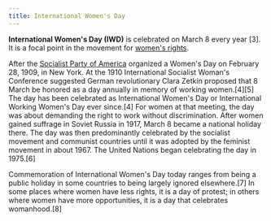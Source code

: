 ```yaml
---
title: International Women's Day
---
```


**International Women's Day (IWD)** is celebrated on March 8 every year [3]. It is a focal point in the movement for [women's rights](https://en.wikipedia.org/wiki/Women%27s_rights).

After the [Socialist Party of America](https://en.wikipedia.org/wiki/Socialist_Party_of_America) organized a Women's Day on February 28, 1909, in New York. At the 1910 International Socialist Woman's Conference suggested German revolutionary Clara Zetkin proposed that 8 March be honored as a day annually in memory of working women.[4][5] The day has been celebrated as International Women's Day or International Working Women's Day ever since.[4] For women at that meeting, the day was about demanding the right to work without discrimination. After women gained suffrage in Soviet Russia in 1917, March 8 became a national holiday there. The day was then predominantly celebrated by the socialist movement and communist countries until it was adopted by the feminist movement in about 1967. The United Nations began celebrating the day in 1975.[6]

Commemoration of International Women's Day today ranges from being a public holiday in some countries to being largely ignored elsewhere.[7] In some places where women have less rights, it is a day of protest; in others where women have more opportunities, it is a day that celebrates womanhood.[8]